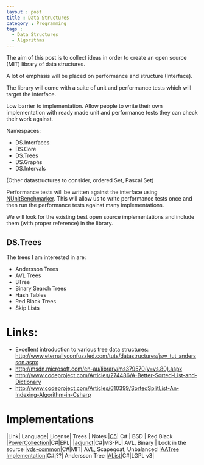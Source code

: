 ```yaml
---
layout : post
title : Data Structures
category : Programming
tags :
  - Data Structures
  - Algorithms
---
```


The aim of this post is to collect ideas in order to create an open source (MIT) library of data structures.

A lot of emphasis will be placed on performance and structure (Interface).

The library will come with a suite of unit and performance tests which will target the interface.

Low barrier to implementation.
Allow people to write their own implementation with ready made unit and performance tests they can check their work against.

Namespaces:
- DS.Interfaces
- DS.Core
- DS.Trees
- DS.Graphs
- DS.Intervals

(Other datastructures to consider, ordered Set, Pascal Set)

Performance tests will be written against the interface using [NUnitBenchmarker](https://github.com/Orcomp/NUnitBenchmarker). This will allow us to write performance tests once and then run the performance tests against many implementations.

We will look for the existing best open source implementations and include them (with proper reference) in the library.


## DS.Trees

The trees I am interested in are:
- Andersson Trees
- AVL Trees
- BTree
- Binary Search Trees
- Hash Tables
- Red Black Trees
- Skip Lists


# Links:

- Excellent introduction to various tree data structures: http://www.eternallyconfuzzled.com/tuts/datastructures/jsw_tut_andersson.aspx
- http://msdn.microsoft.com/en-au/library/ms379570(v=vs.80).aspx
- http://www.codeproject.com/Articles/274486/A-Better-Sorted-List-and-Dictionary
- http://www.codeproject.com/Articles/610399/SortedSplitList-An-Indexing-Algorithm-in-Csharp

# Implementations

|Link| Language| License| Trees | Notes
|[C5](https://github.com/sestoft/C5)| C# | BSD | Red Black
|[PowerCollection](https://powercollections.codeplex.com/)|C#|EPL|
|[adjunct](https://adjunct.codeplex.com)|C#|MS-PL| AVL, Binary | Look in the source
|[vds-common](https://bitbucket.org/rvesse/vds-common)|C#|MIT| AVL, Scapegoat, Unbalanced
|[AATree Implementation](http://demakov.com/snippets/aatree.html)|C#|??| Andersson Tree
|[AList](http://www.codeproject.com/Articles/568095/The-List-Trifecta-Part)|C#|LGPL v3|








